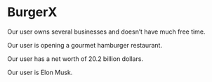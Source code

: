 # BurgerX



Our user owns several businesses and doesn’t have much free time.





Our user is opening a gourmet hamburger restaurant.





Our user has a net worth of 20.2 billion dollars.





Our user is Elon Musk.
